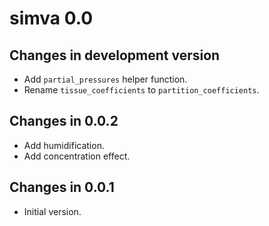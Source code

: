# simva 0.0

## Changes in development version

- Add `partial_pressures` helper function.
- Rename `tissue_coefficients` to `partition_coefficients`.

## Changes in 0.0.2

- Add humidification.
- Add concentration effect.

## Changes in 0.0.1

- Initial version.
